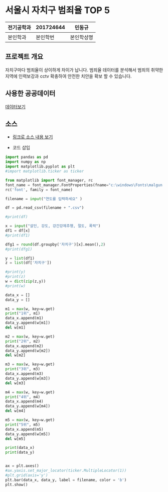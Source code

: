 # 서울시 자치구 범죄율 TOP 5

전기공학과 | 201724644 | 민동규
---- | ---- | ---- 
본인학과 |본인학번 |본인학성명


## 프로젝트 개요
자치구마다 범죄율이 상이하게 차이가 납니다. 범죄율 데이터를 분석해서 범죄의 취약한 지역에 인력보강과 cctv 확충하여 안전한 치안을 확보 할 수 있습니다. 

## 사용한 공공데이터 
[데이터보기](https://github.com/cybermin/python2019/blob/master/%EB%B6%80%EC%82%B0%EA%B5%90%ED%86%B5%EA%B3%B5%EC%82%AC_%EB%8F%84%EC%8B%9C%EC%B2%A0%EB%8F%84%EC%97%AD%EC%82%AC%EC%A0%95%EB%B3%B4_20190520.csv)

## 소스
* [링크로 소스 내용 보기](https://github.com/cybermin/python2019/blob/master/tes.py) 

* 코드 삽입
~~~python
import pandas as pd
import numpy as np
import matplotlib.pyplot as plt
#import matplotlib.ticker as ticker

from matplotlib import font_manager, rc
font_name = font_manager.FontProperties(fname="c:\windows\Fonts\malgun.ttf").get_name()
rc('font', family = font_name)

filename = input("연도를 입력하세요" )

df = pd.read_csv(filename + ".csv")

#print(df)

x = input("살인, 강도, 강간강제추행, 절도, 폭력")
df1 = df[x]
#print(df1)

dfg1 = round(df.groupby('자치구')[x].mean(),2)
#print(dfg1)

y = list(df1)
z = list(df['자치구'])

#print(y)
#print(z)
w = dict(zip(z,y))
#print(w)

data_x = []
data_y = []

m1 = max(w, key=w.get)
print("1위", m1)
data_x.append(m1)
data_y.append(w[m1])
del w[m1]

m2 = max(w, key=w.get)
print("2위", m2)
data_x.append(m2)
data_y.append(w[m2])
del w[m2]

m3 = max(w, key=w.get)
print("3위", m3)
data_x.append(m3)
data_y.append(w[m3])
del w[m3]

m4 = max(w, key=w.get)
print("4위", m4)
data_x.append(m4)
data_y.append(w[m4])
del w[m4]

m5 = max(w, key=w.get)
print("5위", m5)
data_x.append(m5)
data_y.append(w[m5])
del w[m5]

print(data_x)
print(data_y)


ax = plt.axes()
#ax.yaxis.set_major_locator(ticker.MultipleLocator(1))
#plt.grid(axis='y')
plt.bar(data_x, data_y, label = filename, color = 'b')
plt.show()
~~~
